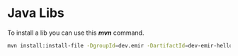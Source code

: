 # Java Libs

To install a lib you can use this ***mvn*** command.

```bash
mvn install:install-file -DgroupId=dev.emir -DartifactId=dev-emir-hellolib -Dversion=1.0.0 -Dfile=../jars/dev-emir-hellolib-1.0.0.jar -Dpackaging=jar -DgeneratePom=true -DlocalRepositoryPath=. -DcreateChecksum=true
```